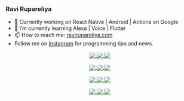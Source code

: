 ### Ravi Rupareliya

- 🔭 Currently working on React Native | Android | Actions on Google
- 🌱 I’m currently learning Alexa | Voice | Flutter
- 📫 How to reach me: [ravirupareliya.com](https://ravirupareliya.com)
- Follow me on [Instagram](https://www.instagram.com/ravi.rupareliya/) for programming tips and news.

<a href="https://www.instagram.com/ravi.rupareliya/" target="_blank">
<!-- insta-feed:START-->
<p align="center">
<img align="center" src=https://scontent-ort2-1.cdninstagram.com/v/t51.2885-15/e35/s150x150/117307859_603477283647910_4747232603067507655_n.jpg?_nc_ht=scontent-ort2-1.cdninstagram.com&_nc_cat=110&_nc_ohc=tGlx448nHy8AX_KAW_G&oh=0f48340752c07d06ed696fb837eea9d5&oe=5F618384 />
<img align="center" src=https://scontent-ort2-1.cdninstagram.com/v/t51.2885-15/e35/s150x150/117288606_1432624290459842_4050672627473038302_n.jpg?_nc_ht=scontent-ort2-1.cdninstagram.com&_nc_cat=102&_nc_ohc=exM_Gzv_FGYAX-UWpUD&oh=95882b1d1007e3839e7f89461e148051&oe=5F61880F />
<img align="center" src=https://scontent-ort2-1.cdninstagram.com/v/t51.2885-15/e35/s150x150/117309611_594067937926129_8782024436396678820_n.jpg?_nc_ht=scontent-ort2-1.cdninstagram.com&_nc_cat=101&_nc_ohc=P4-eslrqAOgAX-2OV9Q&oh=bb4db1d54f3fcc70ff727afbdc7f0b00&oe=5F6080BF />
</p>
<p align="center">
<img align="center" src=https://scontent-ort2-1.cdninstagram.com/v/t51.2885-15/e35/s150x150/117127743_658078131727257_4070559447880632257_n.jpg?_nc_ht=scontent-ort2-1.cdninstagram.com&_nc_cat=109&_nc_ohc=Tu1t1Pas6cIAX-wNlLC&oh=aa2b56bf186aff4aafeaaa657464b2a8&oe=5F5FB5D1 />
<img align="center" src=https://scontent-ort2-1.cdninstagram.com/v/t51.2885-15/e35/s150x150/117172054_780830466021649_2450924399071798468_n.jpg?_nc_ht=scontent-ort2-1.cdninstagram.com&_nc_cat=101&_nc_ohc=xZHzXpE5Lc0AX_Gp_fb&oh=2290badf9b3299dfc900e0951ddd2024&oe=5F5F2E14 />
<img align="center" src=https://scontent-ort2-1.cdninstagram.com/v/t51.2885-15/e35/s150x150/117259823_1001307370304891_6502717509961734850_n.jpg?_nc_ht=scontent-ort2-1.cdninstagram.com&_nc_cat=111&_nc_ohc=ffUMLy8IBdMAX_M0dA7&oh=3ae99cbb4a19cf8fdc1e067fd020f02e&oe=5F5E6B63 />
</p>
<p align="center">
<img align="center" src=https://scontent-ort2-1.cdninstagram.com/v/t51.2885-15/e35/s150x150/116875545_589014135117880_1603472412541026467_n.jpg?_nc_ht=scontent-ort2-1.cdninstagram.com&_nc_cat=104&_nc_ohc=vGlWpFU0mO4AX_REgJa&oh=6dc45453aa54f6c11207a927df39b34b&oe=5F5E6B2B />
<img align="center" src=https://scontent-ort2-1.cdninstagram.com/v/t51.2885-15/e35/s150x150/116912362_577297379814924_6557921718373697625_n.jpg?_nc_ht=scontent-ort2-1.cdninstagram.com&_nc_cat=100&_nc_ohc=OBBBXiE-_TUAX8kjkix&oh=0ddcd50908d35db389b4e0bb7794943f&oe=5F610487 />
<img align="center" src=https://scontent-ort2-1.cdninstagram.com/v/t51.2885-15/e35/s150x150/116603692_119423466526058_5833109246734827555_n.jpg?_nc_ht=scontent-ort2-1.cdninstagram.com&_nc_cat=102&_nc_ohc=__I1-u-GxXUAX-bsOLf&oh=2ce231ea2e57053041bc8e168d4ce567&oe=5F6129BF />
</p>
<p align="center">
<img align="center" src=https://scontent-ort2-1.cdninstagram.com/v/t51.2885-15/e35/s150x150/116427334_169013964741134_2677625452382760510_n.jpg?_nc_ht=scontent-ort2-1.cdninstagram.com&_nc_cat=102&_nc_ohc=NCZHoPElDG0AX9-EXdj&oh=51055d67d801a9f8b7f0fbc9f5456da0&oe=5F603D89 />
<img align="center" src=https://scontent-ort2-1.cdninstagram.com/v/t51.2885-15/e35/s150x150/116156452_601096737504099_3647929042323841046_n.jpg?_nc_ht=scontent-ort2-1.cdninstagram.com&_nc_cat=103&_nc_ohc=4FrHOnq-QFoAX8tNXre&oh=2837cc1be8f83bc1899358664b9d2e88&oe=5F61E94E />
<img align="center" src=https://scontent-ort2-1.cdninstagram.com/v/t51.2885-15/e35/s150x150/116911037_308922290154658_7378193471300904768_n.jpg?_nc_ht=scontent-ort2-1.cdninstagram.com&_nc_cat=110&_nc_ohc=A2reibNC6D4AX-FscKJ&oh=e85153195f00edb1a12dc9f68815f608&oe=5F5E7693 />
</p>

<!-- insta-feed:END-->
</a>

<!--
**ravirupareliya/ravirupareliya** is a ✨ _special_ ✨ repository because its `README.md` (this file) appears on your GitHub profile.

Here are some ideas to get you started:

- 🔭 I’m currently working on ...
- 🌱 I’m currently learning ...
- 👯 I’m looking to collaborate on ...
- 🤔 I’m looking for help with ...
- 💬 Ask me about ...
- 📫 How to reach me: ...
- 😄 Pronouns: ...
- ⚡ Fun fact: ...
-->
